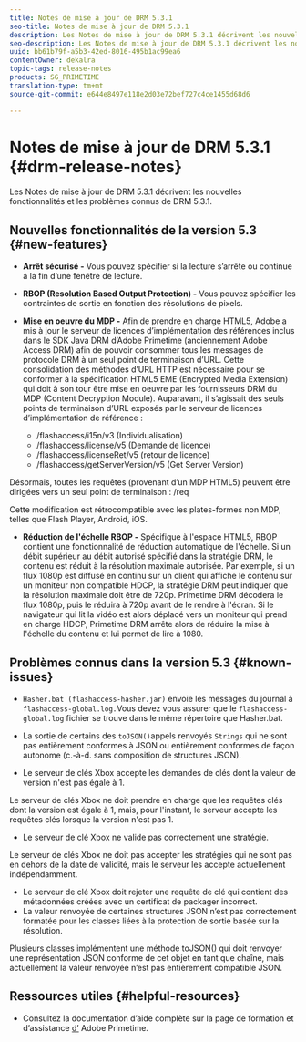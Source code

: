 ```yaml
---
title: Notes de mise à jour de DRM 5.3.1
seo-title: Notes de mise à jour de DRM 5.3.1
description: Les Notes de mise à jour de DRM 5.3.1 décrivent les nouvelles fonctionnalités et les problèmes connus de DRM 5.3.1.
seo-description: Les Notes de mise à jour de DRM 5.3.1 décrivent les nouvelles fonctionnalités et les problèmes connus de DRM 5.3.1.
uuid: bb61b79f-a5b3-42ed-8016-495b1ac99ea6
contentOwner: dekalra
topic-tags: release-notes
products: SG_PRIMETIME
translation-type: tm+mt
source-git-commit: e644e8497e118e2d03e72bef727c4ce1455d68d6

---
```



# Notes de mise à jour de DRM 5.3.1 {#drm-release-notes}

Les Notes de mise à jour de DRM 5.3.1 décrivent les nouvelles fonctionnalités et les problèmes connus de DRM 5.3.1.

## Nouvelles fonctionnalités de la version 5.3 {#new-features}

* **Arrêt sécurisé -** Vous pouvez spécifier si la lecture s’arrête ou continue à la fin d’une fenêtre de lecture.
* **RBOP (Resolution Based Output Protection) -** Vous pouvez spécifier les contraintes de sortie en fonction des résolutions de pixels.
* **Mise en oeuvre du MDP -** Afin de prendre en charge HTML5, Adobe a mis à jour le serveur de licences d’implémentation des références inclus dans le SDK Java DRM d’Adobe Primetime (anciennement Adobe Access DRM) afin de pouvoir consommer tous les messages de protocole DRM à un seul point de terminaison d’URL. Cette consolidation des méthodes d’URL HTTP est nécessaire pour se conformer à la spécification HTML5 EME (Encrypted Media Extension) qui doit à son tour être mise en oeuvre par les fournisseurs DRM du MDP (Content Decryption Module). Auparavant, il s’agissait des seuls points de terminaison d’URL exposés par le serveur de licences d’implémentation de référence :

   * /flashaccess/i15n/v3 (Individualisation)
   * /flashaccess/license/v5 (Demande de licence)
   * /flashaccess/licenseRet/v5 (retour de licence)
   * /flashaccess/getServerVersion/v5 (Get Server Version)

Désormais, toutes les requêtes (provenant d’un MDP HTML5) peuvent être dirigées vers un seul point de terminaison : /req

Cette modification est rétrocompatible avec les plates-formes non MDP, telles que Flash Player, Android, iOS.

* **Réduction de l&#39;échelle RBOP -** Spécifique à l&#39;espace HTML5, RBOP contient une fonctionnalité de réduction automatique de l&#39;échelle. Si un débit supérieur au débit autorisé spécifié dans la stratégie DRM, le contenu est réduit à la résolution maximale autorisée. Par exemple, si un flux 1080p est diffusé en continu sur un client qui affiche le contenu sur un moniteur non compatible HDCP, la stratégie DRM peut indiquer que la résolution maximale doit être de 720p. Primetime DRM décodera le flux 1080p, puis le réduira à 720p avant de le rendre à l&#39;écran. Si le navigateur qui lit la vidéo est alors déplacé vers un moniteur qui prend en charge HDCP, Primetime DRM arrête alors de réduire la mise à l&#39;échelle du contenu et lui permet de lire à 1080.

## Problèmes connus dans la version 5.3 {#known-issues}

* `Hasher.bat (flashaccess-hasher.jar)` envoie les messages du journal à `flashaccess-global.log.`Vous devez vous assurer que le `flashaccess-global.log` fichier se trouve dans le même répertoire que Hasher.bat.

* La sortie de certains des `toJSON()`appels renvoyés `Strings` qui ne sont pas entièrement conformes à JSON ou entièrement conformes de façon autonome (c.-à-d. sans composition de structures JSON).

* Le serveur de clés Xbox accepte les demandes de clés dont la valeur de version n&#39;est pas égale à 1.

Le serveur de clés Xbox ne doit prendre en charge que les requêtes clés dont la version est égale à 1, mais, pour l&#39;instant, le serveur accepte les requêtes clés lorsque la version n&#39;est pas 1.

* Le serveur de clé Xbox ne valide pas correctement une stratégie.

Le serveur de clés Xbox ne doit pas accepter les stratégies qui ne sont pas en dehors de la date de validité, mais le serveur les accepte actuellement indépendamment.

* Le serveur de clé Xbox doit rejeter une requête de clé qui contient des métadonnées créées avec un certificat de packager incorrect.
* La valeur renvoyée de certaines structures JSON n’est pas correctement formatée pour les classes liées à la protection de sortie basée sur la résolution.

Plusieurs classes implémentent une méthode toJSON() qui doit renvoyer une représentation JSON conforme de cet objet en tant que chaîne, mais actuellement la valeur renvoyée n’est pas entièrement compatible JSON.

## Ressources utiles {#helpful-resources}

* Consultez la documentation d’aide complète sur la page de formation et d’assistance [d’](https://helpx.adobe.com/support/primetime.html) Adobe Primetime.
